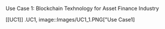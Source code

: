 Use Case 1: Blockchain Texhnology for Asset Finance Industry

[[UC1]]
.UC1,
image::Images/UC1_1.PNG["Use Case1]

